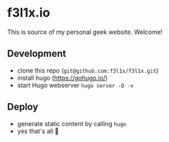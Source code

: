 # f3l1x.io

This is source of my personal geek website. Welcome!

## Development

- clone this repo (`git@github.com:f3l1x/f3l1x.git`)
- install hugo (https://gohugo.io/)
- start Hugo webserver `hugo server -D -v`

## Deploy

- generate static content by calling `hugo`
- yes that's all :tada:
